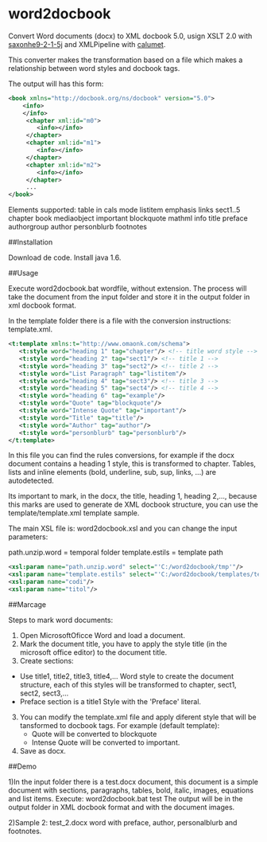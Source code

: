 word2docbook
============

Convert Word documents (docx) to XML docbook 5.0, usign XSLT 2.0 with [saxonhe9-2-1-5j](http://saxon.sourceforge.net/) and XMLPipeline with [calumet](https://community.emc.com/docs/DOC-4242).

This converter makes the transformation based on a file which makes a relationship between word styles and docbook tags.

The output will has this form:
```xml
<book xmlns="http://docbook.org/ns/docbook" version="5.0">
    <info>
    </info>
     <chapter xml:id="m0">
        <info></info>
     </chapter>
     <chapter xml:id="m1">
        <info></info>
     </chapter>
     <chapter xml:id="m2">
        <info></info>
     </chapter>
     ...
</book>
```

Elements supported:
 table in cals mode
 listitem
 emphasis
 links
 sect1..5
 chapter
 book
 mediaobject
 important
 blockquote
 mathml
 info
 title
 preface
 authorgroup
 author
 personblurb
 footnotes

##Installation

Download de code.
Install java 1.6.

##Usage

Execute word2docbook.bat wordfile, without extension.
The process will take the document from the input folder and store it in the output folder in xml docbook format.

In the template folder there is a file with the conversion instructions: template.xml.

```xml
<t:template xmlns:t="http://www.omaonk.com/schema">
   <t:style word="heading 1" tag="chapter"/> <!-- title word style -->
   <t:style word="heading 2" tag="sect1"/> <!-- title 1 -->
   <t:style word="heading 3" tag="sect2"/> <!-- title 2 -->
   <t:style word="List Paragraph" tag="listitem"/>
   <t:style word="heading 4" tag="sect3"/> <!-- title 3 -->
   <t:style word="heading 5" tag="sect4"/> <!-- title 4 -->
   <t:style word="heading 6" tag="example"/>
   <t:style word="Quote" tag="blockquote"/>
   <t:style word="Intense Quote" tag="important"/>
   <t:style word="Title" tag="title"/>
   <t:style word="Author" tag="author"/>
   <t:style word="personblurb" tag="personblurb"/>
</t:template>
```
In this file you can find the rules conversions, for example if the docx document contains a heading 1 style, this is transformed to chapter. Tables, lists and inline elements (bold, underline, sub, sup, links, ...) are autodetected.

Its important to mark, in the docx, the title, heading 1, heading 2,..., because this marks are used to generate de XML docbook structure, you can use the template/template.xml template sample.

The main XSL file is: word2docbook.xsl and you can change the input parameters:

path.unzip.word = temporal folder
template.estils = template path

```xml
<xsl:param name="path.unzip.word" select="'C:/word2docbook/tmp'"/>
<xsl:param name="template.estils" select="'C:/word2docbook/templates/template.xml'"/>
<xsl:param name="codi"/>
<xsl:param name="titol"/>
```
##Marcage

Steps to mark word documents:
1) Open MicrosoftOficce Word and load a document.
1) Mark the document title, you have to apply the style title (in the microsoft office editor) to the document title.
2) Create sections:
  - Use title1, title2, title3, title4,... Word style to create the document structure, each of this styles will be transformed to chapter, sect1, sect2, sect3,...
  - Preface section is a title1 Style with the 'Preface' literal.

3) You can modify the template.xml file and apply diferent style that will be tansformed to docbook tags. For example (default template):
    - Quote will be converted to blockquote
    - Intense Quote will be converted to important.
4) Save as docx.


##Demo

1)In the input folder there is a test.docx document, this document is a simple document with sections, paragraphs, tables, bold, italic, images, equations and list items.
Execute: word2docbook.bat test
The output will be in the output folder in XML docbook format and with the document images.

2)Sample 2: test_2.docx word with preface, author, personalblurb and footnotes.
